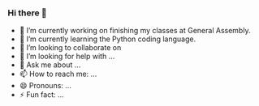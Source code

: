 ### Hi there 👋


- 🔭 I’m currently working on finishing my classes at General Assembly.
- 🌱 I’m currently learning the Python coding language.
- 👯 I’m looking to collaborate on 
- 🤔 I’m looking for help with ...
- 💬 Ask me about ...
- 📫 How to reach me: ...
- 😄 Pronouns: ...
- ⚡ Fun fact: ...
